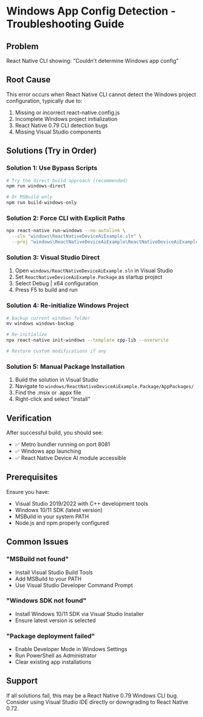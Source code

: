 # Windows App Config Detection - Troubleshooting Guide

## Problem
React Native CLI showing: "Couldn't determine Windows app config"

## Root Cause
This error occurs when React Native CLI cannot detect the Windows project configuration, typically due to:
1. Missing or incorrect react-native.config.js
2. Incomplete Windows project initialization
3. React Native 0.79 CLI detection bugs
4. Missing Visual Studio components

## Solutions (Try in Order)

### Solution 1: Use Bypass Scripts
```bash
# Try the direct build approach (recommended)
npm run windows-direct

# Or MSBuild only
npm run build-windows-only
```

### Solution 2: Force CLI with Explicit Paths
```bash
npx react-native run-windows --no-autolink \
  --sln "windows\ReactNativeDeviceAiExample.sln" \
  --proj "windows\ReactNativeDeviceAiExample\ReactNativeDeviceAiExample.vcxproj"
```

### Solution 3: Visual Studio Direct
1. Open `windows/ReactNativeDeviceAiExample.sln` in Visual Studio
2. Set `ReactNativeDeviceAiExample.Package` as startup project
3. Select Debug | x64 configuration
4. Press F5 to build and run

### Solution 4: Re-initialize Windows Project
```bash
# Backup current windows folder
mv windows windows-backup

# Re-initialize
npx react-native init-windows --template cpp-lib --overwrite

# Restore custom modifications if any
```

### Solution 5: Manual Package Installation
1. Build the solution in Visual Studio
2. Navigate to `windows/ReactNativeDeviceAiExample.Package/AppPackages/`
3. Find the .msix or .appx file
4. Right-click and select "Install"

## Verification
After successful build, you should see:
- ✅ Metro bundler running on port 8081
- ✅ Windows app launching
- ✅ React Native Device AI module accessible

## Prerequisites
Ensure you have:
- Visual Studio 2019/2022 with C++ development tools
- Windows 10/11 SDK (latest version)
- MSBuild in your system PATH
- Node.js and npm properly configured

## Common Issues

### "MSBuild not found"
- Install Visual Studio Build Tools
- Add MSBuild to your PATH
- Use Visual Studio Developer Command Prompt

### "Windows SDK not found"
- Install Windows 10/11 SDK via Visual Studio Installer
- Ensure latest version is selected

### "Package deployment failed"
- Enable Developer Mode in Windows Settings
- Run PowerShell as Administrator
- Clear existing app installations

## Support
If all solutions fail, this may be a React Native 0.79 Windows CLI bug.
Consider using Visual Studio IDE directly or downgrading to React Native 0.72.
